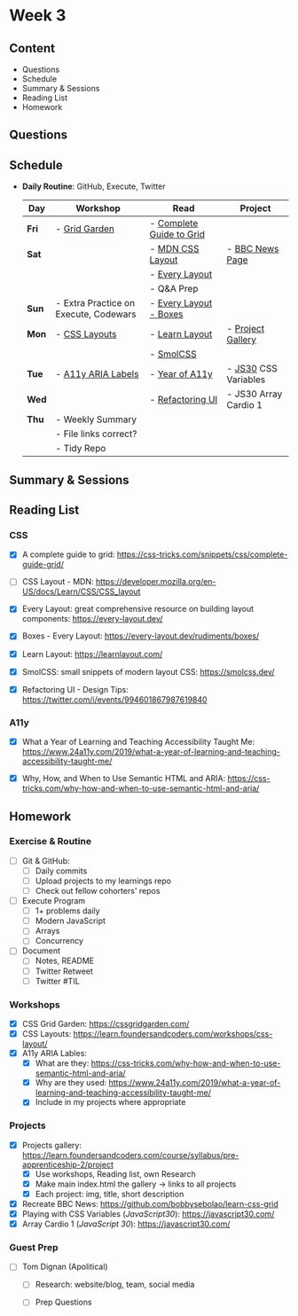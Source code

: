 # Week 3

## Content
- Questions
- Schedule
- Summary & Sessions
- Reading List
- Homework

## Questions
## Schedule

  - **Daily Routine**: GitHub, Execute, Twitter


    | Day | Workshop | Read | Project |
    |---|---|---|---|
    | **Fri** | - [Grid Garden](https://cssgridgarden.com/) | - [Complete Guide to Grid](https://css-tricks.com/snippets/css/complete-guide-grid/) | |
    | **Sat** | | - [MDN CSS Layout](https://developer.mozilla.org/en-US/docs/Learn/CSS/CSS_layout) | - [BBC News Page](https://github.com/bobbysebolao/learn-css-grid) |
    |  | | - [Every Layout](https://every-layout.dev/) | |
    | | | - Q&A Prep | |
    | **Sun** | - Extra Practice on Execute, Codewars | - [Every Layout - Boxes](https://every-layout.dev/rudiments/boxes/) | |
    | **Mon** | - [CSS Layouts](https://learn.foundersandcoders.com/workshops/css-layout/) | - [Learn Layout](https://learnlayout.com/) | - [Project Gallery](https://learn.foundersandcoders.com/course/syllabus/pre-apprenticeship-2/project) |
    | | | - [SmolCSS](https://smolcss.dev/) | |
    | **Tue** | - [A11y ARIA Labels](https://css-tricks.com/why-how-and-when-to-use-semantic-html-and-aria/) | - [Year of A11y](<https://www.24a11y.com/2019/what-a-year-of-learning-and-teaching-accessibility-taught-me/>) | - [JS30](https://javascript30.com/) CSS Variables |
    | **Wed** | | - [Refactoring UI](https://twitter.com/i/events/994601867987619840) | - JS30 Array Cardio 1|
    | **Thu** | - Weekly Summary | | |
    | | - File links correct? | | |
    | | - Tidy Repo| | |



## Summary & Sessions

## Reading List

  ### CSS
  - [x] A complete guide to grid: <https://css-tricks.com/snippets/css/complete-guide-grid/>
  - [ ] CSS Layout - MDN: <https://developer.mozilla.org/en-US/docs/Learn/CSS/CSS_layout>
  - [x] Every Layout: great comprehensive resource on building layout components: <https://every-layout.dev/>
  - [x] Boxes - Every Layout: <https://every-layout.dev/rudiments/boxes/>
  - [x] Learn Layout: <https://learnlayout.com/>
  - [x] SmolCSS: small snippets of modern layout CSS: <https://smolcss.dev/>

  - [x] Refactoring UI - Design Tips: <https://twitter.com/i/events/994601867987619840>

  ### A11y
  - [x] What a Year of Learning and Teaching Accessibility Taught Me: <https://www.24a11y.com/2019/what-a-year-of-learning-and-teaching-accessibility-taught-me/>
  - [x] Why, How, and When to Use Semantic HTML and ARIA: <https://css-tricks.com/why-how-and-when-to-use-semantic-html-and-aria/>


## Homework

  ### Exercise & Routine
  - [ ] Git & GitHub: 
    - [ ] Daily commits
    - [ ] Upload projects to my learnings repo
    - [ ] Check out fellow cohorters' repos
  - [ ] Execute Program
    - [ ] 1+ problems daily
    - [ ] Modern JavaScript
    - [ ] Arrays
    - [ ] Concurrency
  - [ ] Document
    - [ ] Notes, README
    - [ ] Twitter Retweet
    - [ ] Twitter #TIL

  ### Workshops
  - [x] CSS Grid Garden: <https://cssgridgarden.com/>
  - [x] CSS Layouts: <https://learn.foundersandcoders.com/workshops/css-layout/>
  - [x] A11y ARIA Lables:
    - [x] What are they: <https://css-tricks.com/why-how-and-when-to-use-semantic-html-and-aria/>
    - [x] Why are they used: <https://www.24a11y.com/2019/what-a-year-of-learning-and-teaching-accessibility-taught-me/>
    - [x] Include in my projects where appropriate

  ### Projects
  - [x] Projects gallery: <https://learn.foundersandcoders.com/course/syllabus/pre-apprenticeship-2/project>
    - [x] Use workshops, Reading list, own Research
    - [x] Make main index.html the gallery &rarr; links to all projects
    - [x] Each project: img, title, short description
  - [x] Recreate BBC News: <https://github.com/bobbysebolao/learn-css-grid>
  - [x] Playing with CSS Variables (*JavaScript30*): <https://javascript30.com/>
  - [x] Array Cardio 1 (*JavaScript 30*): <https://javascript30.com/> 

  ### Guest Prep
  - [ ] Tom Dignan (Apolitical)
    - [ ] Research: website/blog, team, social media
    - [ ] Prep Questions




